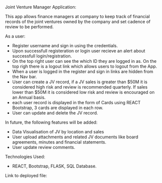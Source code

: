 Joint Venture Manager Application:

This app allows finance managers at company to keep track of financial records of the joint ventures owned by the company and set cadence of review to be performed.

As a user:
- Register username and sign in using the credentials.
- Upon successfull registeration or login  user recieve an alert about successfull login/registration.
- On the top right user can see the which ID they are logged in as.
On the top righ there is a logout link which allows users to logout from the App.
- When a user is logged in the register and sign in links are hidden from the Nav bar.
- User can create a JV record, if a JV sales is greater than $50M it is considered high risk and review is recommended quarterly. If sales lower than $50M it is considered low risk and review is encouraged on an Annual basis.
- each user record is displayed in the form of Cards using REACT Bootstrap, 3 cards are displayed in each row.
- User can update and delete the JV record.

In future, the following features will be added:
- Data Visualisation of JV by location and sales
- User upload attachments and related JV documents like board agreements, minutes and financial statements.
- User update review comments.

Technologies Used:
- REACT, Bootstrap, FLASK, SQL Database.

Link to deployed file:

